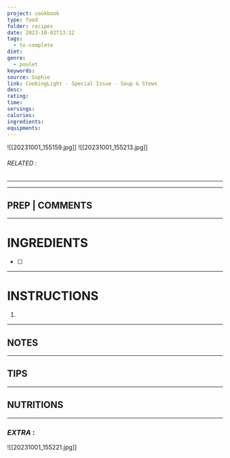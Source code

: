 ```yaml
---
project: cookbook
type: food
folder: recipes
date: 2023-10-02T13:12
tags:
  - to-complete
diet: 
genre:
  - poulet
keywords: 
source: Sophie
link: CookingLight - Special Issue - Soup & Stews
desc: 
rating: 
time: 
servings: 
calories: 
ingredients: 
equipments:
---
```

![[20231001_155159.jpg]]
![[20231001_155213.jpg]]
###### *RELATED* : 
---


---
## PREP | COMMENTS



---
# INGREDIENTS

- [ ] 

---
# INSTRUCTIONS

1. 

---
## NOTES



---
## TIPS



---
## NUTRITIONS



---
### *EXTRA* :



![[20231001_155221.jpg]]